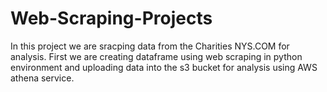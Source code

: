 # Web-Scraping-Projects

In this project we are sracping data from the Charities NYS.COM for analysis. First we are creating dataframe using web scraping in python environment and uploading data into the s3 bucket for analysis using AWS athena service.
